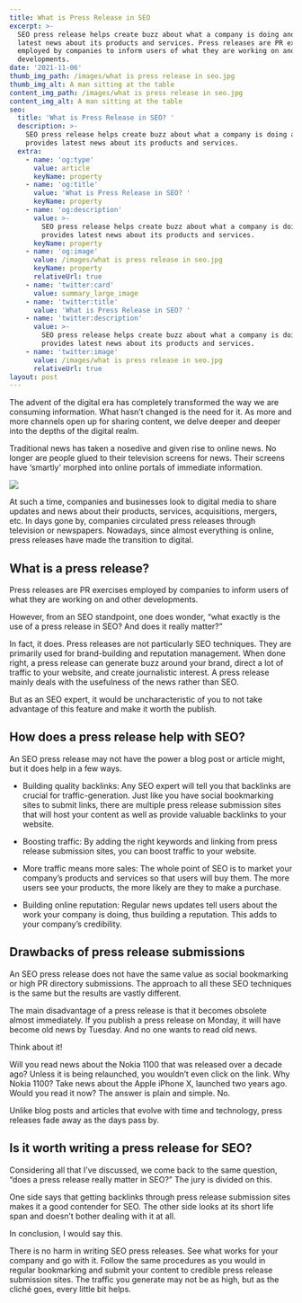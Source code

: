 ```yaml
---
title: What is Press Release in SEO
excerpt: >-
  SEO press release helps create buzz about what a company is doing and provides
  latest news about its products and services. Press releases are PR exercises
  employed by companies to inform users of what they are working on and other
  developments.
date: '2021-11-06'
thumb_img_path: /images/what is press release in seo.jpg
thumb_img_alt: A man sitting at the table
content_img_path: /images/what is press release in seo.jpg
content_img_alt: A man sitting at the table
seo:
  title: 'What is Press Release in SEO? '
  description: >-
    SEO press release helps create buzz about what a company is doing and
    provides latest news about its products and services. 
  extra:
    - name: 'og:type'
      value: article
      keyName: property
    - name: 'og:title'
      value: 'What is Press Release in SEO? '
      keyName: property
    - name: 'og:description'
      value: >-
        SEO press release helps create buzz about what a company is doing and
        provides latest news about its products and services. 
      keyName: property
    - name: 'og:image'
      value: /images/what is press release in seo.jpg
      keyName: property
      relativeUrl: true
    - name: 'twitter:card'
      value: summary_large_image
    - name: 'twitter:title'
      value: 'What is Press Release in SEO? '
    - name: 'twitter:description'
      value: >-
        SEO press release helps create buzz about what a company is doing and
        provides latest news about its products and services. 
    - name: 'twitter:image'
      value: /images/what is press release in seo.jpg
      relativeUrl: true
layout: post
---
```

The advent of the digital era has completely transformed the way we are consuming information. What hasn’t changed is the need for it. As more and more channels open up for sharing content, we delve deeper and deeper into the depths of the digital realm.

Traditional news has taken a nosedive and given rise to online news. No longer are people glued to their television screens for news. Their screens have ‘smartly’ morphed into online portals of immediate information.

![](/images/News%20Consumption%20Generational%20Divide.jpg)

At such a time, companies and businesses look to digital media to share updates and news about their products, services, acquisitions, mergers, etc. In days gone by, companies circulated press releases through television or newspapers. Nowadays, since almost everything is online, press releases have made the transition to digital.

## What is a press release?

Press releases are PR exercises employed by companies to inform users of what they are working on and other developments.

However, from an SEO standpoint, one does wonder, “what exactly is the use of a press release in SEO? And does it really matter?”

In fact, it does. Press releases are not particularly SEO techniques. They are primarily used for brand-building and reputation management. When done right, a press release can generate buzz around your brand, direct a lot of traffic to your website, and create journalistic interest. A press release mainly deals with the usefulness of the news rather than SEO.

But as an SEO expert, it would be uncharacteristic of you to not take advantage of this feature and make it worth the publish.

## How does a press release help with SEO?

An SEO press release may not have the power a blog post or article might, but it does help in a few ways.


*   Building quality backlinks: Any SEO expert will tell you that backlinks are crucial for traffic-generation. Just like you have social bookmarking sites to submit links, there are multiple press release submission sites that will host your content as well as provide valuable backlinks to your website.


*   Boosting traffic: By adding the right keywords and linking from press release submission sites, you can boost traffic to your website.


*   More traffic means more sales: The whole point of SEO is to market your company’s products and services so that users will buy them. The more users see your products, the more likely are they to make a purchase.


*   Building online reputation: Regular news updates tell users about the work your company is doing, thus building a reputation. This adds to your company’s credibility.

## Drawbacks of press release submissions

An SEO press release does not have the same value as social bookmarking or high PR directory submissions. The approach to all these SEO techniques is the same but the results are vastly different.

The main disadvantage of a press release is that it becomes obsolete almost immediately. If you publish a press release on Monday, it will have become old news by Tuesday. And no one wants to read old news.

Think about it!

Will you read news about the Nokia 1100 that was released over a decade ago? Unless it is being relaunched, you wouldn’t even click on the link. Why Nokia 1100? Take news about the Apple iPhone X, launched two years ago. Would you read it now? The answer is plain and simple. No.

Unlike blog posts and articles that evolve with time and technology, press releases fade away as the days pass by.

## Is it worth writing a press release for SEO?

Considering all that I’ve discussed, we come back to the same question, “does a press release really matter in SEO?”
The jury is divided on this.

One side says that getting backlinks through press release submission sites makes it a good contender for SEO. The other side looks at its short life span and doesn’t bother dealing with it at all.

In conclusion, I would say this.

There is no harm in writing SEO press releases. See what works for your company and go with it. Follow the same procedures as you would in regular bookmarking and submit your content to credible press release submission sites. The traffic you generate may not be as high, but as the cliché goes, every little bit helps.
